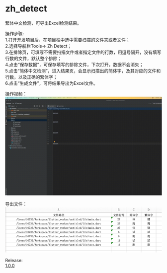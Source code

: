 # zh_detect

繁体中文检测，可导出Excel检测结果。

操作步骤:<br>
1.打开开发项目后，在项目栏中选中需要扫描的文件夹或者文件；<br>
2.选择导航栏Tools-> Zh Detect；<br>
3.在排除页，可填写不需要扫描文件或者指定文件的行数，用逗号隔开，没有填写行数的文件，默认整个排除；<br>
4.点击“保存数据”，可保存填写的排除文件，下次打开，数据不会消失；<br>
5.点击“简体中文检测”，进入结果页，会显示扫描出的简体字，及其对应的文件和行数，以及正确的繁体字；<br>
6.点击“生成文件”，可将结果导出为Excel文件。<br>

操作视频：<br>
![操作视频](https://raw.githubusercontent.com/windows7lake/zh_detect/main/image/%E6%93%8D%E4%BD%9C%E8%AF%B4%E6%98%8E.gif)

导出文件：<br>
![导出文件](https://raw.githubusercontent.com/windows7lake/zh_detect/main/image/%E5%AF%BC%E5%87%BA%E6%96%87%E4%BB%B6.png)

Release:<br>
[1.0.0](https://github.com/windows7lake/zh_detect/files/13748002/zh_detect-1.0.0.zip)